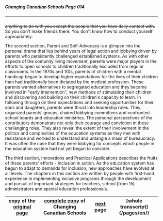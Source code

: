 ##### Changing Canadian Schools Page 014
***
### 
~~anything to do with you except the people that you have daily contact with.~~
So you don't make friends there.
You don't know how to conduct yourself appropriately.  

The second section, Parent and Self-Advocacy is a glimpse
into the personal drama that lies behind years of legal action and
lobbying driven by parents who persistently challenged established
systems. As with other aspects of the comunity living movement,
parents were major players in the efforts to open schools
to children traditionally excluded from regular classrooms.
In the 1970s and ’80s, parents of children with a mental
handicap began to develop higher expectations for the lives of
their children than had traditionally been dictated by the medical
profession. These parents wanted alternatives to segregated
education and they became involved in "early intervention", new
methods of stimulating their children and discovering and building on
their children's capacity to learn. In following through on their
expectations and seeking opportunities for their sons and
daughters, parents were thrust into leadership roles. They
organized parents‘ groups, chaired lobbying committees and
confronted school boards and education ministries.
The personal perspectives of the contributors demonstrate
not only their courage and conviction in these challenging roles.
They also reveal the extent of their involvement in the politics and
complexities of the education systems as they met with resistance
and worked to understand and untangle a mass of bureaucracy.
It was often the case that they were lobbying for concepts which
people in the education system had not yet begun to consider.  

The third section, Innovations and Practical Applications
describes the fruits of these parents' efforts - inclusion in action.
As the education system has begun to adapt to demands for
inclusion, new approaches have evolved at all levels. The chapters 
in this section are written by people with first-hand experience
in implementing inclusive programs through the development and pursuit
of important strategies for teachers, school (from 15) administrators
and special education professionals.

copy of the [original page](/copies-from-original/CCS014.png)|[complete copy](/copies-from-original/BestCopy_Changing_Canadian_Schools_Perspectives_on_Disability_and_Inclusion.pdf) of Changing Canadian Schools|[next page](Changing_Canadian_Schools-015) |[whole transscript] (/pages/en/)
---|---|---|---
